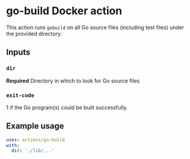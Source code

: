 <!--
    Licensed to the Apache Software Foundation (ASF) under one
    or more contributor license agreements.  See the NOTICE file
    distributed with this work for additional information
    regarding copyright ownership.  The ASF licenses this file
    to you under the Apache License, Version 2.0 (the
    "License"); you may not use this file except in compliance
    with the License.  You may obtain a copy of the License at

      http://www.apache.org/licenses/LICENSE-2.0

    Unless required by applicable law or agreed to in writing,
    software distributed under the License is distributed on an
    "AS IS" BASIS, WITHOUT WARRANTIES OR CONDITIONS OF ANY
    KIND, either express or implied.  See the License for the
    specific language governing permissions and limitations
    under the License.
-->

# go-build Docker action
This action runs `gobuild` on all Go source files (including test files) under the provided directory.

## Inputs

### `dir`
**Required** Directory in which to look for Go source files

### `exit-code`
1 if the Go program(s) could be built successfully.

## Example usage
```yaml
uses: actions/go-build
with:
  dir: './lib/...'
```
